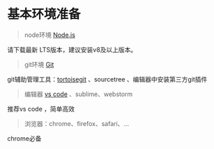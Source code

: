 # 基本环境准备

> node环境 [Node.js](https://nodejs.org/en/)

请下载最新 LTS版本，建议安装v8及以上版本。


> git环境 [Git](https://git-scm.com/downloads)

git辅助管理工具：[tortoisegit](https://tortoisegit.org/download/) 、sourcetree 、编辑器中安装第三方git插件


> 编辑器 [vs code](https://code.visualstudio.com/Download) 、sublime、webstorm

推荐vs code ，简单高效

>浏览器：chrome、firefox、safari、...

chrome必备

 
